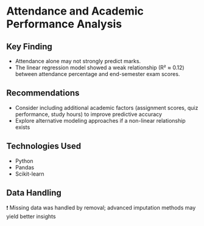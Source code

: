 # Attendance and Academic Performance Analysis

## Key Finding
- Attendance alone may not strongly predict marks.  
- The linear regression model showed a weak relationship (R² ≈ 0.12) between attendance percentage and end-semester exam scores.

## Recommendations
- Consider including additional academic factors (assignment scores, quiz performance, study hours) to improve predictive accuracy
- Explore alternative modeling approaches if a non-linear relationship exists

## Technologies Used
- Python
- Pandas
- Scikit-learn

## Data Handling
❗ Missing data was handled by removal; advanced imputation methods may yield better insights
